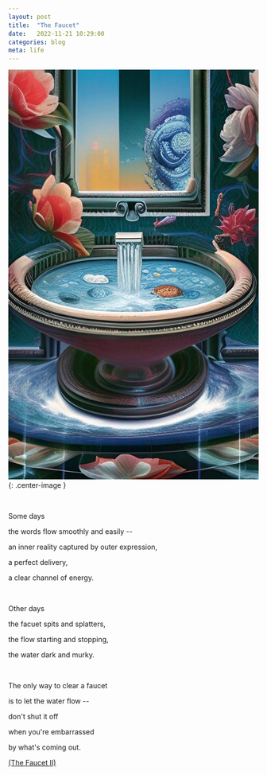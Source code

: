 ```yaml
---
layout: post
title:  "The Faucet"
date:   2022-11-21 10:29:00
categories: blog
meta: life
---
```


![faucet](/images/faucet.jpg){: .center-image }

<br />

Some days

the words flow smoothly and easily --

an inner reality captured by outer expression,

a perfect delivery,

a clear channel of energy.

<br />

Other days

the facuet spits and splatters,

the flow starting and stopping,

the water dark and murky.

<br />

The only way to clear a faucet

is to let the water flow --

don't shut it off

when you're embarrassed

by what's coming out.

[(The Faucet II)](https://zanny.net/blog/2022/11/22/faucet-ii.html)
